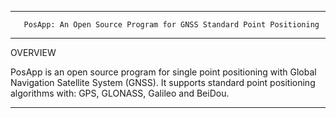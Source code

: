 --------------------------------------------------------------------------------

       PosApp: An Open Source Program for GNSS Standard Point Positioning

--------------------------------------------------------------------------------

OVERVIEW

PosApp is an open source program for single point positioning with Global 
Navigation Satellite System (GNSS). It supports standard point positioning
algorithms with: GPS, GLONASS, Galileo and BeiDou.

--------------------------------------------------------------------------------
